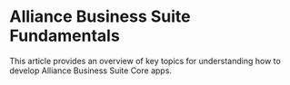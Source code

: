 # Alliance Business Suite Fundamentals

This article provides an overview of key topics for understanding how to develop Alliance Business Suite Core apps.

